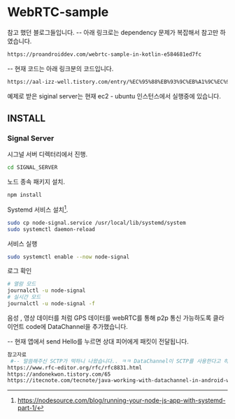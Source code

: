 # WebRTC-sample

참고 했던 블로그들입니다.
-- 아래 링크로는 dependency 문제가 복잡해서 참고만 하였습니다.

```bash
https://proandroiddev.com/webrtc-sample-in-kotlin-e584681ed7fc
```

-- 현재 코드는 아래 링크분의 코드입니다.

```bash
https://aal-izz-well.tistory.com/entry/%EC%95%88%EB%93%9C%EB%A1%9C%EC%9D%B4%EB%93%9C-WebRTC-%ED%99%94%EC%83%81-%ED%86%B5%ED%99%94-%EA%B5%AC%ED%98%84-%EC%A7%84%ED%96%89-%EA%B3%BC%EC%A0%95-%EB%B0%8F-%EC%8B%9C%ED%96%89%EC%B0%A9%EC%98%A4-%EC%A0%95%EB%A6%AC
```


예제로 받은 siginal server는 현재 ec2 - ubuntu 인스턴스에서 실행중에 있습니다.


## INSTALL

### Signal Server

시그널 서버 디렉터리에서 진행.

```bash
cd SIGNAL_SERVER
```

노드 종속 패키지 설치.

```bash
npm install
```

Systemd 서비스 설치[^1].

```bash
sudo cp node-signal.service /usr/local/lib/systemd/system
sudo systemctl daemon-reload
```

서비스 실행

```bash
sudo systemctl enable --now node-signal
```

로그 확인

```bash
# 열람 모드
journalctl -u node-signal
# 실시간 모드
journalctl -u node-signal -f
```

[^1]: https://nodesource.com/blog/running-your-node-js-app-with-systemd-part-1/



음성 , 영상 데이터를 처럼 GPS 데이터를 webRTC를 통해 p2p 통신 가능하도록
클라이언트 code에 DataChannel을 추가했습니다.

-- 현재 앱에서 send Hello를 누르면 상대 피어에게 패킷이 전달됩니다.
```bash
참고자료 
 #-- 말씀해주신 SCTP가 떡하니 나왔습니다.. ㅋㅋ DataChannel이 SCTP를 사용한다고 하네요..
https://www.rfc-editor.org/rfc/rfc8831.html
https://andonekwon.tistory.com/65
https://itecnote.com/tecnote/java-working-with-datachannel-in-android-webrtc-application/
```